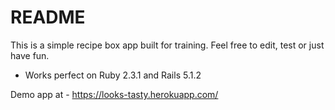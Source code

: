 # README


This is a simple recipe box app built for training. 
Feel free to edit, test or just have fun.

* Works perfect on Ruby 2.3.1 and Rails 5.1.2


Demo app at - https://looks-tasty.herokuapp.com/

